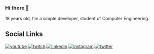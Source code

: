 ### Hi there 👋

18 years old, I'm a simple developer, student of Computer Engineering.


## Social Links

<p align="left">
    <a href="https://www.youtube.com/@mathxustonon/" target="_blank">
      <img align="center" src="https://img.shields.io/badge/-Matheus Tonon-05122A?style=flat&logo=youtube" alt="youtube"/>
</a>
    <a href="https://twitch.tv/mathxustonon" target="_blank">
      <img align="center" src="https://img.shields.io/badge/-mathxustonon-05122A?style=flat&logo=twitch" alt="twitch"/>  
</a>
<a href="https://www.linkedin.com/in/mathxustonon/" target="_blank">
  <img align="center" src="https://img.shields.io/badge/-mathxustonon-05122A?style=flat&logo=linkedin" alt="linkedin"/>
</a>
    <a href="https://instagram.com/mathxustonon" target="_blank">
     <img align="center" src="https://img.shields.io/badge/-mathxustonon-05122A?style=flat&logo=instagram" alt="instagram"/>
</a>
    <a href="https://twitter.com/mathxustonon" target="_blank">
     <img align="center" src="https://img.shields.io/badge/-mathxustonon-05122A?style=flat&logo=twitter" alt="twitter"/>
</a>
</p>
